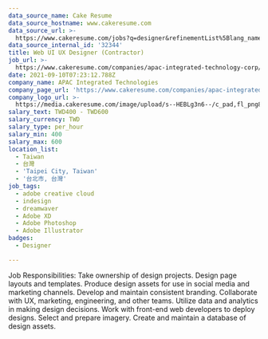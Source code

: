 ```yaml
---
data_source_name: Cake Resume
data_source_hostname: www.cakeresume.com
data_source_url: >-
  https://www.cakeresume.com/jobs?q=designer&refinementList%5Blang_name%5D%5B0%5D=English&refinementList%5Bsalary_type%5D=per_year
data_source_internal_id: '32344'
title: Web UI UX Designer (Contractor)
job_url: >-
  https://www.cakeresume.com/companies/apac-integrated-technology-corp/jobs/ux-designer-now
date: 2021-09-10T07:23:12.788Z
company_name: APAC Integrated Technologies
company_page_url: 'https://www.cakeresume.com/companies/apac-integrated-technology-corp'
company_logo_url: >-
  https://media.cakeresume.com/image/upload/s--HEBLg3n6--/c_pad,fl_png8,h_200,w_200/v1625487576/oq8of90owc54cytwluaf.png
salary_text: TWD400 - TWD600
salary_currency: TWD
salary_type: per_hour
salary_min: 400
salary_max: 600
location_list:
  - Taiwan
  - 台灣
  - 'Taipei City, Taiwan'
  - '台北市, 台灣'
job_tags:
  - adobe creative cloud
  - indesign
  - dreamwaver
  - Adobe XD
  - Adobe Photoshop
  - Adobe Illustrator
badges:
  - Designer

---
```


Job Responsibilities: Take ownership of design projects. Design page layouts and templates. Produce design assets for use in social media and marketing channels. Develop and maintain consistent branding. Collaborate with UX, marketing, engineering, and other teams. Utilize data and analytics in making design decisions. Work with front-end web developers to deploy designs. Select and prepare imagery. Create and maintain a database of design assets.